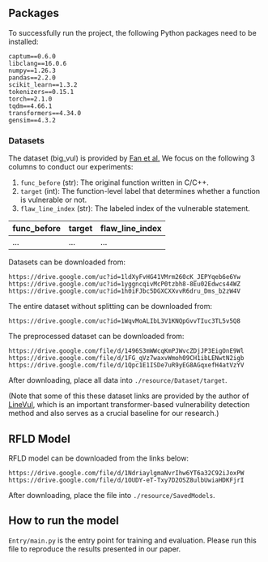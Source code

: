 

## Packages

To successfully run the project, the following Python packages need to be installed:

```
captum==0.6.0
libclang==16.0.6
numpy==1.26.3
pandas==2.2.0
scikit_learn==1.3.2
tokenizers==0.15.1
torch==2.1.0
tqdm==4.66.1
transformers==4.34.0
gensim==4.3.2
```



### Datasets

The dataset (big_vul) is provided by [Fan et al.](https://github.com/ZeoVan/MSR_20_Code_vulnerability_CSV_Dataset.git) We focus on the following 3 columns to conduct our experiments:

1. `func_before` (str): The original function written in C/C++.
2. `target` (int): The function-level label that determines whether a function is vulnerable or not.
3. `flaw_line_index` (str): The labeled index of the vulnerable statement. 

| func_before | target | flaw_line_index |
| ----------- | ------ | --------------- |
| ...         | ...    | ...             |



Datasets can be downloaded from:

```
https://drive.google.com/uc?id=1ldXyFvHG41VMrm260cK_JEPYqeb6e6Yw
https://drive.google.com/uc?id=1yggncqivMcP0tzbh8-8Eu02Edwcs44WZ
https://drive.google.com/uc?id=1h0iFJbc5DGXCXXvvR6dru_Dms_b2zW4V
```

The entire dataset without splitting can be downloaded from:

```
https://drive.google.com/uc?id=1WqvMoALIbL3V1KNQpGvvTIuc3TL5v5Q8
```

The preprocessed dataset can be downloaded from:

```
https://drive.google.com/file/d/1496S3mWWcqKmPJWvcZDjJP3EigOnE9Wl https://drive.google.com/file/d/1FG_qVz7waxvWmoh09CH1ibLENwtN2igb https://drive.google.com/file/d/1Qpc1E1ISDe7uR9yEG8AGqxefH4atVzYV
```

After downloading, place all data into `./resource/Dataset/target`.

(Note that some of this these dataset links are provided by the author of [LineVul](https://github.com/awsm-research/LineVul.git), which is an important transformer-based vulnerability detection method and also serves as a crucial baseline for our research.)

## RFLD Model

RFLD model can be downloaded from the links below:

```
https://drive.google.com/file/d/1NdriaylgmaNvrIhw6YT6a32C92iJoxPW
https://drive.google.com/file/d/1OUDY-eT-Txy7D2OSZ8ulbUwiaHDKFjrI
```

After downloading, place the file into `./resource/SavedModels`.

## How to run the model

`Entry/main.py` is the entry point for training and evaluation. Please run this file to reproduce the results presented in our paper.